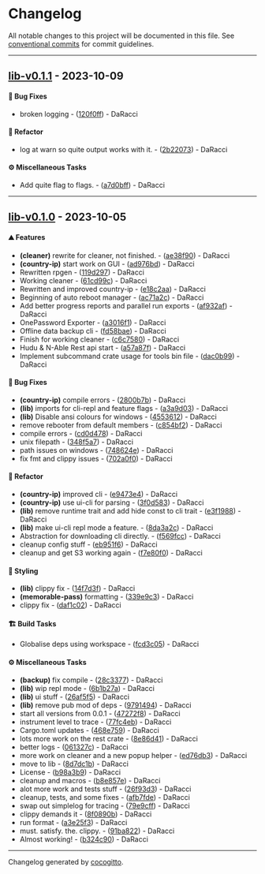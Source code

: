 # Changelog
All notable changes to this project will be documented in this file. See [conventional commits](https://www.conventionalcommits.org/) for commit guidelines.

- - -
## [lib-v0.1.1](https://github.com/AMTSupport/tools/compare/backup-v0.1.0..lib-v0.1.1) - 2023-10-09
#### <!-- 1 -->🐛 Bug Fixes
- broken logging - ([120f0ff](https://github.com/AMTSupport/tools/commit/120f0ff842d7c4b037d8b65b4598bc2c6590f48d)) - DaRacci
#### <!-- 2 -->🚜 Refactor
- log at warn so quite output works with it. - ([2b22073](https://github.com/AMTSupport/tools/commit/2b22073f70f23cdd858de297e003f4680fcf79c4)) - DaRacci
#### <!-- 9 -->⚙️ Miscellaneous Tasks
- Add quite flag to flags. - ([a7d0bff](https://github.com/AMTSupport/tools/commit/a7d0bffec7921c619f8c2d269fcadd78fdc94b02)) - DaRacci

- - -

## [lib-v0.1.0](https://github.com/AMTSupport/tools/compare/5678af914fbd25777e9a28dbaaf557a016530b7d..lib-v0.1.0) - 2023-10-05
#### <!-- 0 -->⛰️  Features
- **(cleaner)** rewrite for cleaner, not finished. - ([ae38f90](https://github.com/AMTSupport/tools/commit/ae38f9018595a8ab382a9f9b413d6bf956973eb2)) - DaRacci
- **(country-ip)** start work on GUI - ([ad976bd](https://github.com/AMTSupport/tools/commit/ad976bd941a1aebd208aa95dc105ad4c9fdf1396)) - DaRacci
- Rewritten rpgen - ([119d297](https://github.com/AMTSupport/tools/commit/119d2978f99943c7077f9df613a289d891a80ca1)) - DaRacci
- Working cleaner - ([61cd99c](https://github.com/AMTSupport/tools/commit/61cd99cc4c83c6ebef5cd95a5d813ccd6d6daacd)) - DaRacci
- Rewritten and improved country-ip - ([e18c2aa](https://github.com/AMTSupport/tools/commit/e18c2aa35d53fdc107d3d4a3e1f0990f920ae687)) - DaRacci
- Beginning of auto reboot manager - ([ac71a2c](https://github.com/AMTSupport/tools/commit/ac71a2c9639d554b5317937b106effa09d57cd26)) - DaRacci
- Add better progress reports and parallel run exports - ([af932af](https://github.com/AMTSupport/tools/commit/af932af794dcef2736ac2ac7c9ee8a3d7450434d)) - DaRacci
- OnePassword Exporter - ([a3016f1](https://github.com/AMTSupport/tools/commit/a3016f180a4df9453cf39cf05837fe9b23b57cd9)) - DaRacci
- Offline data backup cli - ([fd58bae](https://github.com/AMTSupport/tools/commit/fd58bae2be9ed212d29b36a3f0cd8cb25d19b6ad)) - DaRacci
- Finish for working cleaner - ([c6c7580](https://github.com/AMTSupport/tools/commit/c6c758065bcfda1907369d4314c2d97aa9698fda)) - DaRacci
- Hudu & N-Able Rest api start - ([a57a87f](https://github.com/AMTSupport/tools/commit/a57a87f7e590fdb789ee65445f38897bc80ae8b4)) - DaRacci
- Implement subcommand crate usage for tools bin file - ([dac0b99](https://github.com/AMTSupport/tools/commit/dac0b9964ac95a05295ff6dce337b7371064bc76)) - DaRacci
#### <!-- 1 -->🐛 Bug Fixes
- **(country-ip)** compile errors - ([2800b7b](https://github.com/AMTSupport/tools/commit/2800b7bd934f96245330d48db55a6a77e1501403)) - DaRacci
- **(lib)** imports for cli-repl and feature flags - ([a3a9d03](https://github.com/AMTSupport/tools/commit/a3a9d030f4a416592578d09b26388851b5d4683a)) - DaRacci
- **(lib)** Disable ansi colours for windows - ([4553612](https://github.com/AMTSupport/tools/commit/4553612ad5e63e2846675217a6eb5e10dede396c)) - DaRacci
- remove rebooter from default members - ([c854bf2](https://github.com/AMTSupport/tools/commit/c854bf2f2088fb375784b3e9537832629b5d4925)) - DaRacci
- compile errors - ([cd0d478](https://github.com/AMTSupport/tools/commit/cd0d4785529084fc976fe9c1d54b62ffe918128b)) - DaRacci
- unix filepath - ([348f5a7](https://github.com/AMTSupport/tools/commit/348f5a7a62d4daca1f69eafb97b4a78fdc0115e1)) - DaRacci
- path issues on windows - ([748624e](https://github.com/AMTSupport/tools/commit/748624e9d949316aad7f8e99f1fccde582317da1)) - DaRacci
- fix fmt and clippy issues - ([702a0f0](https://github.com/AMTSupport/tools/commit/702a0f0c63bd4c32971f142e133ade3bd804e0dd)) - DaRacci
#### <!-- 2 -->🚜 Refactor
- **(country-ip)** improved cli - ([e9473e4](https://github.com/AMTSupport/tools/commit/e9473e433709c86a0a2e18bc663ad9afc0337355)) - DaRacci
- **(country-ip)** use ui-cli for parsing - ([3f0d583](https://github.com/AMTSupport/tools/commit/3f0d583c38e9fc0c5848bc78e55baab3c7fc549e)) - DaRacci
- **(lib)** remove runtime trait and add hide const to cli trait - ([e3f1988](https://github.com/AMTSupport/tools/commit/e3f19880125971e22a511dc24a73421efbb205e1)) - DaRacci
- **(lib)** make ui-cli repl mode a feature. - ([8da3a2c](https://github.com/AMTSupport/tools/commit/8da3a2cb489beb0768051b995057b128a1e2ac66)) - DaRacci
- Abstraction for downloading cli directly. - ([f569fcc](https://github.com/AMTSupport/tools/commit/f569fccd9acc620060c0a8678547261460662c16)) - DaRacci
- cleanup config stuff - ([eb951f6](https://github.com/AMTSupport/tools/commit/eb951f6c4be48d5f01c17707ac04642ddd7c68c1)) - DaRacci
- cleanup and get S3 working again - ([f7e80f0](https://github.com/AMTSupport/tools/commit/f7e80f05f8b5269d3590d7dee94f3d4e49c68d8d)) - DaRacci
#### <!-- 5 -->🎨 Styling
- **(lib)** clippy fix - ([14f7d3f](https://github.com/AMTSupport/tools/commit/14f7d3fe165ee0f0a8fe52d3ee87cfcdc0cb5b03)) - DaRacci
- **(memorable-pass)** formatting - ([339e9c3](https://github.com/AMTSupport/tools/commit/339e9c3b5c2196c5c42d84116e28024fdadbf430)) - DaRacci
- clippy fix - ([daf1c02](https://github.com/AMTSupport/tools/commit/daf1c02a2657655a992c020561f7f3006c7ccda2)) - DaRacci
#### <!-- 8 -->🏗️ Build Tasks
- Globalise deps using workspace - ([fcd3c05](https://github.com/AMTSupport/tools/commit/fcd3c056c79fc749701dee7e94c7819a50a56cd1)) - DaRacci
#### <!-- 9 -->⚙️ Miscellaneous Tasks
- **(backup)** fix compile - ([28c3377](https://github.com/AMTSupport/tools/commit/28c3377ac18d5c03897b967bf7ea43c9f3fbb999)) - DaRacci
- **(lib)** wip repl mode - ([6b1b27a](https://github.com/AMTSupport/tools/commit/6b1b27a6ad6f84740c17d88305bef1a1ee0c4fc7)) - DaRacci
- **(lib)** ui stuff - ([26af5f5](https://github.com/AMTSupport/tools/commit/26af5f56c27231f90dcf6b6d0e4cca013550ac78)) - DaRacci
- **(lib)** remove pub mod of deps - ([9791494](https://github.com/AMTSupport/tools/commit/9791494ab24a787e7981fa051444274d2547b06b)) - DaRacci
- start all versions from 0.0.1 - ([47272f8](https://github.com/AMTSupport/tools/commit/47272f8fad2c414854177f81625713634fa0cb7e)) - DaRacci
- instrument level to trace - ([77fc4eb](https://github.com/AMTSupport/tools/commit/77fc4eb1c5953f4684fd9c07ae62347d432f73c9)) - DaRacci
- Cargo.toml updates - ([468e759](https://github.com/AMTSupport/tools/commit/468e759bd2169f5185a3bc7b3cf864aaf7e02c19)) - DaRacci
- lots more work on the rest crate - ([8e86d41](https://github.com/AMTSupport/tools/commit/8e86d4183789a7fe8fd106deac17020c1be17db8)) - DaRacci
- better logs - ([061327c](https://github.com/AMTSupport/tools/commit/061327cb4dae05baf9a5b4b8030a12bf6a434ba3)) - DaRacci
- more work on cleaner and a new popup helper - ([ed76db3](https://github.com/AMTSupport/tools/commit/ed76db391ff4762053e3ba4ab19b2b5670acdd14)) - DaRacci
- move to lib - ([8d7dc1b](https://github.com/AMTSupport/tools/commit/8d7dc1b9bd3eb25aad2cecb951679e1b06fda16e)) - DaRacci
- License - ([b98a3b9](https://github.com/AMTSupport/tools/commit/b98a3b924d2c1aa96e63a8bac3f87d4c239d61e3)) - DaRacci
- cleanup and macros - ([b8e857e](https://github.com/AMTSupport/tools/commit/b8e857ea6895799b48a17adc54bb3ed768baf119)) - DaRacci
- alot more work and tests stuff - ([26f93d3](https://github.com/AMTSupport/tools/commit/26f93d32e3c69eead2d842642d2c4e13e3ec6327)) - DaRacci
- cleanup, tests, and some fixes - ([afb7fde](https://github.com/AMTSupport/tools/commit/afb7fde7b173b16cec7d11b8ab024c41a16e2dbc)) - DaRacci
- swap out simplelog for tracing - ([79e9cff](https://github.com/AMTSupport/tools/commit/79e9cff06b05820669b10967d41099490d799afd)) - DaRacci
- clippy demands it - ([8f0890b](https://github.com/AMTSupport/tools/commit/8f0890bd9b0f72d583ffe77c4fbcdbd9212b19c7)) - DaRacci
- run format - ([a3e25f3](https://github.com/AMTSupport/tools/commit/a3e25f39780776deaf47726c77f2ff275c7efb42)) - DaRacci
- must. satisfy. the. clippy. - ([91ba822](https://github.com/AMTSupport/tools/commit/91ba822ce914db2635e97b41785edcb1f740f6e4)) - DaRacci
- Almost working! - ([b324c90](https://github.com/AMTSupport/tools/commit/b324c905cbd57e0c9b5c7db3e261c4a2cc8e0e9c)) - DaRacci

- - -

Changelog generated by [cocogitto](https://github.com/cocogitto/cocogitto).